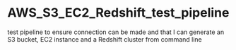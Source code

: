 # AWS_S3_EC2_Redshift_test_pipeline
test pipeline to ensure connection can be made and that I can generate an S3 bucket, EC2 instance and a Redshift cluster from command line
